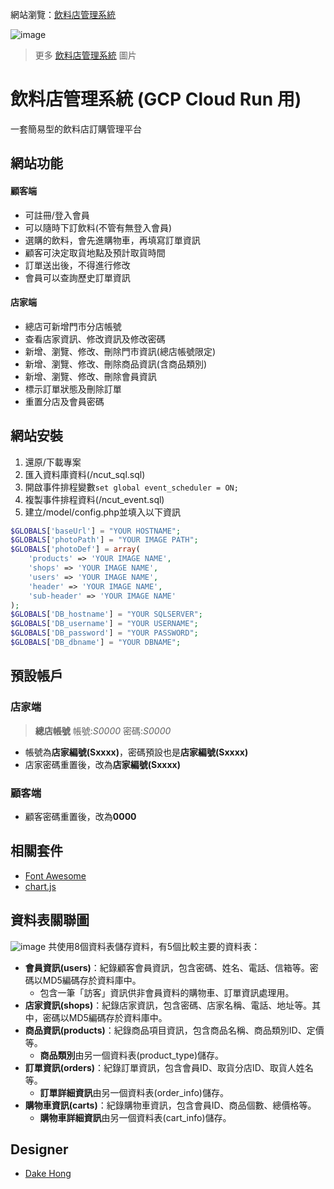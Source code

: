 網站瀏覽：[飲料店管理系統](https://ncut-cloud2019.terahake.in/)

![image](https://i.imgur.com/sMzTOxQ.jpg)
> 更多 [飲料店管理系統](https://imgur.com/a/g623FcJ) 圖片 

# 飲料店管理系統 (GCP Cloud Run 用)

一套簡易型的飲料店訂購管理平台

## 網站功能

#### 顧客端
- 可註冊/登入會員
- 可以隨時下訂飲料(不管有無登入會員)
- 選購的飲料，會先進購物車，再填寫訂單資訊
- 顧客可決定取貨地點及預計取貨時間
- 訂單送出後，不得進行修改
- 會員可以查詢歷史訂單資訊

#### 店家端
- 總店可新增門市分店帳號
- 查看店家資訊、修改資訊及修改密碼
- 新增、瀏覽、修改、刪除門市資訊(總店帳號限定)
- 新增、瀏覽、修改、刪除商品資訊(含商品類別)
- 新增、瀏覽、修改、刪除會員資訊
- 標示訂單狀態及刪除訂單
- 重置分店及會員密碼


## 網站安裝
1. 還原/下載專案
2. 匯入資料庫資料(/ncut_sql.sql)
3. 開啟事件排程變數`set global event_scheduler = ON;`
3. 複製事件排程資料(/ncut_event.sql)
4. 建立/model/config.php並填入以下資訊
```php
$GLOBALS['baseUrl'] = "YOUR HOSTNAME";
$GLOBALS['photoPath'] = "YOUR IMAGE PATH";
$GLOBALS['photoDef'] = array(
	'products' => 'YOUR IMAGE NAME',
	'shops' => 'YOUR IMAGE NAME',
	'users' => 'YOUR IMAGE NAME',
	'header' => 'YOUR IMAGE NAME',
	'sub-header' => 'YOUR IMAGE NAME'
);
$GLOBALS['DB_hostname'] = "YOUR SQLSERVER";
$GLOBALS['DB_username'] = "YOUR USERNAME";
$GLOBALS['DB_password'] = "YOUR PASSWORD";
$GLOBALS['DB_dbname'] = "YOUR DBNAME";
```

## 預設帳戶
### 店家端
> **總店帳號** 帳號:_S0000_  密碼:_S0000_
- 帳號為**店家編號(Sxxxx)**，密碼預設也是**店家編號(Sxxxx)**
- 店家密碼重置後，改為**店家編號(Sxxxx)**

### 顧客端
- 顧客密碼重置後，改為**0000**

## 相關套件
- [Font Awesome](https://fontawesome.com/)
- [chart.js](https://www.chartjs.org/)

## 資料表關聯圖
![image](https://i.imgur.com/57RgNim.png)
共使用8個資料表儲存資料，有5個比較主要的資料表：
- **會員資訊(users)**：紀錄顧客會員資訊，包含密碼、姓名、電話、信箱等。密碼以MD5編碼存於資料庫中。
  - 包含一筆「訪客」資訊供非會員資料的購物車、訂單資訊處理用。
- **店家資訊(shops)**：紀錄店家資訊，包含密碼、店家名稱、電話、地址等。其中，密碼以MD5編碼存於資料庫中。
- **商品資訊(products)**：紀錄商品項目資訊，包含商品名稱、商品類別ID、定價等。
  - **商品類別**由另一個資料表(product_type)儲存。
- **訂單資訊(orders)**：紀錄訂單資訊，包含會員ID、取貨分店ID、取貨人姓名等。
  - **訂單詳細資訊**由另一個資料表(order_info)儲存。
- **購物車資訊(carts)**：紀錄購物車資訊，包含會員ID、商品個數、總價格等。
  - **購物車詳細資訊**由另一個資料表(cart_info)儲存。


## Designer
- [Dake Hong](https://github.com/dakeouo)
